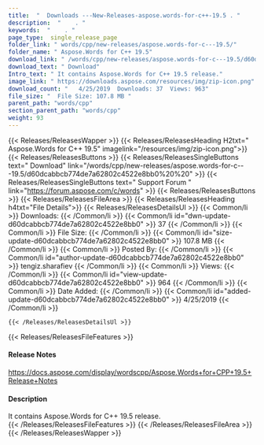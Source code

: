 ```yaml
---
title:  "  Downloads ---New-Releases-aspose.words-for-c++-19.5 . " 
description:  "    . " 
keywords:  "    . " 
page_type:  single_release_page
folder_link: " words/cpp/new-releases/aspose.words-for-c---19.5/"
folder_name: " Aspose.Words for C++ 19.5"
download_link: " /words/cpp/new-releases/aspose.words-for-c---19.5/d60dcabbcb774de7a62802c4522e8bb0"
download_text: " Download"
Intro_text: " It contains Aspose.Words for C++ 19.5 release."
image_link: " https://downloads.aspose.com/resources/img/zip-icon.png"
download_count: "   4/25/2019  Downloads: 37  Views: 963"
file_size: "  File Size: 107.8 MB "
parent_path: "words/cpp"
section_parent_path: "words/cpp"
weight: 93 
---
```


{{< Releases/ReleasesWapper >}}
  {{< Releases/ReleasesHeading H2txt=" Aspose.Words for C++ 19.5" imagelink="/resources/img/zip-icon.png">}}
  {{< Releases/ReleasesButtons >}}
    {{< Releases/ReleasesSingleButtons text=" Download" link="/words/cpp/new-releases/aspose.words-for-c---19.5/d60dcabbcb774de7a62802c4522e8bb0%20%20" >}}
    {{< Releases/ReleasesSingleButtons text=" Support Forum " link="https://forum.aspose.com/c/words" >}}
  {{< Releases/ReleasesButtons >}}
  {{< Releases/ReleasesFileArea >}}
    {{< Releases/ReleasesHeading h4txt="File Details">}}
    {{< Releases/ReleasesDetailsUl >}}
            {{< Common/li  >}} Downloads: {{< /Common/li >}} 
      {{< Common/li id="dwn-update-d60dcabbcb774de7a62802c4522e8bb0" >}} 37 {{< /Common/li >}} 
      {{< Common/li  >}} File Size: {{< /Common/li >}} 
      {{< Common/li id="size-update-d60dcabbcb774de7a62802c4522e8bb0" >}} 107.8 MB {{< /Common/li >}} 
      {{< Common/li  >}} Posted By: {{< /Common/li >}} 
      {{< Common/li id="author-update-d60dcabbcb774de7a62802c4522e8bb0" >}} tengiz.sharafiev {{< /Common/li >}} 
      {{< Common/li  >}} Views: {{< /Common/li >}} 
      {{< Common/li id="view-update-d60dcabbcb774de7a62802c4522e8bb0" >}} 964 {{< /Common/li >}} 
      {{< Common/li  >}} Date Added: {{< /Common/li >}} 
      {{< Common/li id="added-update-d60dcabbcb774de7a62802c4522e8bb0" >}} 4/25/2019 {{< /Common/li >}} 

    {{< /Releases/ReleasesDetailsUl >}}

  {{< Releases/ReleasesFileFeatures >}}
      <h4>Release Notes</h4><div><a href="https://docs.aspose.com/display/wordscpp/Aspose.Words+for+CPP+19.5+Release+Notes">https://docs.aspose.com/display/wordscpp/Aspose.Words+for+CPP+19.5+Release+Notes</a></div><h4>Description</h4><div class="HTMLDescription">It contains Aspose.Words for C++ 19.5 release.</div>
  {{< /Releases/ReleasesFileFeatures >}}
 {{< /Releases/ReleasesFileArea >}}
{{< /Releases/ReleasesWapper >}}


